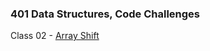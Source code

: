 ### 401 Data Structures, Code Challenges

Class 02 - [Array Shift](https://github.com/Jarrell28/data-structures-and-algorithms/tree/array-shift/challenges/arrayShift)
